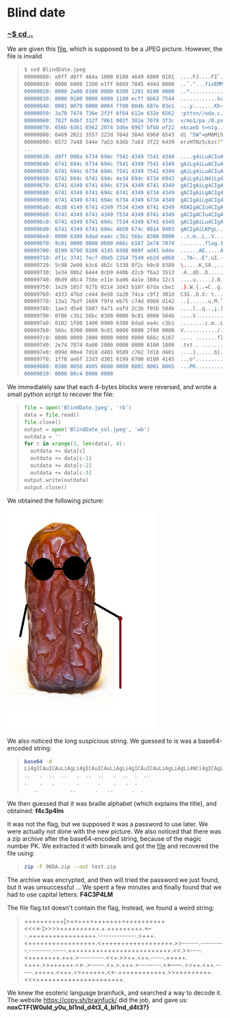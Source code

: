 # Blind date

### [~$ cd ..](../)

We are given this [file](BlinDate.jpeg), which is supposed to be a JPEG picture.
However, the file is invalid

> ```sh
>$ xxd BlindDate.jpeg
>00000000: e0ff d8ff 464a 1000 0100 4649 6000 0101  ....FJ....FI`...
>00000010: 0000 6000 2200 e1ff 6669 7845 4d4d 0000  ..`."...fixEMM..
>00000020: 0000 2a00 0100 0800 0300 1201 0100 0000  ..*.............
>00000030: 0000 0100 0000 0000 1100 ecff 6b63 7544  ............kcuD
>00000040: 0001 0079 0000 0004 ff00 004b 687e 03e1  ...y.......Kh~..
>00000050: 3a70 7474 736e 2f2f 6f64 612e 632e 6562  :pttsn//oda.c.eb
>00000060: 782f 6d6f 312f 7061 002f 302e 7078 3f3c  x/mo1/pa./0.px?<
>00000070: 656b 6361 6562 2074 3d6e 6967 bfbb ef22  ekcaeb t=nig..."
>00000080: 6469 2022 3557 223d 704d 304d 6968 6543  di "5W"=pM0MiheC
>00000090: 6572 7a48 544e 7a53 636b 7a63 3f22 6439  erzHTNzSckzc?"d9
> ...
>00009630: d9ff 008a 6734 694c 7541 4349 7541 4349  ....g4iLuACIuACI
>00009640: 6741 694c 6734 694c 7541 4349 7541 4349  gAiLg4iLuACIuACI
>00009650: 6741 694c 6734 694c 7541 4349 7541 4349  gAiLg4iLuACIuACI
>00009660: 6741 694c 6741 694c 4e34 694c 6734 6943  gAiLgAiLN4iLg4iC
>00009670: 6741 4349 6741 694c 6734 4349 6741 4349  gACIgAiLg4CIgACI
>00009680: 6741 4349 6741 694c 6741 4349 6734 4349  gACIgAiLgACIg4CI
>00009690: 6741 4349 6741 694c 6734 4349 6734 4349  gACIgAiLg4CIg4CI
>000096a0: 4b30 4149 6741 4349 7534 4349 6741 4349  K0AIgACIu4CIgACI
>000096b0: 6741 4349 6741 4349 7534 4349 6741 4349  gACIgACIu4CIgACI
>000096c0: 6741 4349 6741 694c 7534 4349 6741 4349  gACIgAiLu4CIgACI
>000096d0: 6741 4349 6741 694c 4b50 674c 0014 0403  gACIgAiLKPgL....
>000096e0: 0900 6300 6dad ea4c c3b1 56bc 8300 0000  ..c.m..L..V.....
>000096f0: 9c01 0000 0800 0b00 666c 6167 2e74 7874  ........flag.txt
>00009700: 0199 0700 0100 4145 0308 009f ad41 bd4e  ......AE.....A.N
>00009710: df1c 3741 7ecf d045 22b4 7549 eb2d e068  ..7A~..E".uI.-.h
>00009720: 5c98 2e00 b3c6 4b2c 5338 0f2c b9c0 8389  \.....K,S8.,....
>00009730: 1e34 08b2 6444 8cb9 440b d2cb f6a2 3513  .4..dD..D.....5.
>00009740: 0bd9 d8c4 758e e11e ba06 4a1e 380a 12c3  ....u.....J.8...
>00009750: 1e29 1857 927b 0214 3d43 b107 67da cbe1  .).W.{..=C..g...
>00009760: 4333 47bd cd44 8e58 3a20 74ca c9f2 301d  C3G..D.X: t...0.
>00009770: 13a1 7bdf 1689 f9fd eb75 c74d 8960 d142  ..{......u.M.`.B
>00009780: 1ae3 d5e8 5b07 9a71 eafd 2c3b f05b 504b  ....[..q..,;.[PK
>00009790: 0708 c3b1 56bc 8300 0000 9c01 0000 504b  ....V.........PK
>000097a0: 0102 1f00 1400 0900 6300 6dad ea4c c3b1  ........c.m..L..
>000097b0: 56bc 8300 0000 9c01 0000 0800 2f00 0000  V.........../...
>000097c0: 0000 0000 2000 0000 0000 0000 666c 6167  .... .......flag
>000097d0: 2e74 7874 0a00 2000 0000 0000 0100 1800  .txt.. .........
>000097e0: 099d 00e4 7d18 d401 9589 c762 7d18 d401  ....}......b}...
>000097f0: 1ff0 ae6f 22d3 d301 0199 0700 0100 4145  ...o".........AE
>00009800: 0308 0050 4b05 0600 0000 0001 0001 0065  ...PK..........e
>00009810: 0000 00c4 0000 0000
> ```


We immediately saw that each 4-bytes blocks were reversed, and wrote a small python
script to recover the file:

> ```python
>file = open('BlindDate.jpeg', 'rb')
>data = file.read()
>file.close()
>output = open('BlindDate_sol.jpeg', 'wb')
>outdata = ''
>for c in xrange(3, len(data), 4):
>	outdata += data[c]
>	outdata += data[c-1]
>	outdata += data[c-2]
>	outdata += data[c-3]
>output.write(outdata)
>output.close()
> ```

We obtained the following picture:

![BlindDate_sol.jpeg](BlindDate_sol.jpeg)

We also noticed the long suspicious string. We guessed to is was a base64-encoded string:

> ```sh
>base64 -d 
>Li4gICAuICAuLiAgLi4gICAuICAuLiAgLi4gICAuICAuLiAgLiAgLi4NCi4gICAgLiAgIC4gICAgICAgLiAgICAgIC4gICAgLiAgIC4gIC4gIA0KICAgIC4uICAgICAgICAgIC4uICAgICAgLiAgIC4uICAgICAgLiAgLgPK
>..   .  ..  ..   .  ..  ..   .  ..  .  ..
>.    .   .       .      .    .   .  .  
>    ..          ..      .   ..      .  .
> ```

We then guessed that it was braille alphabet (which explains the title), and obtained: **f4c3p4lm**

It was not the flag, but we supposed it was a password to use later. We were actually not done with the new
picture. We also noticed that there was a zip archive after the base64-encoded string, because of the magic number PK.
We extracted it with binwalk and got the [file](flag.zip) and recovered the file using:

> ```sh
>zip -F 96DA.zip --out test.zip
> ```

The archive was encrypted, and then will tried the password we just found, but it was unsuccessful ... We spent a few minutes and finally found
that we had to use capital letters: **F4C3P4LM**

The file flag.txt doesn't contain the flag, Instead, we found a weird string:

> ++++++++++[>+>+++>+++++++>++++++++++<<<<-]>>>>++++++++++.+.+++++++++.<---.+++++++++++++++++.--------------.>+++.<+++++++++++++++++.<++++++++++++++++++.>>------.---------.--------.-----.++++++++++++++++++++++++++.<<.>>----.<++++++++.+++.>---------.<<+.>>++.<++.-----.+++++.<+++.>>++++++.<<-.>-----.<+.>.+++.>--------.<<---.>>++.<++.-----.+++++.<+++.>>++++++.<<-.++++++++++++.>>+++++++++.<<<++++++++++++++++++++++.

We knew the esoteric language brainfuck, and searched a way to decode it. The website https://copy.sh/brainfuck/ did the job, and gave us: **noxCTF{W0uld_y0u_bl1nd_d4t3_4_bl1nd_d4t3?}**
